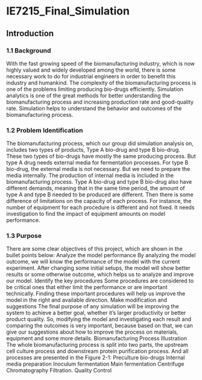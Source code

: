 # IE7215_Final_Simulation
## Introduction
### 1.1 Background
With the fast growing speed of the biomanufacturing industry, which is now highly valued and widely developed among the world, there is some necessary work to do for industrial engineers in order to benefit this industry and humankind. The complexity of the biomanufacturing process is one of the problems limiting producing bio-drugs efficiently. Simulation analytics is one of the great methods for better understanding the biomanufacturing process and increasing production rate and good-quality rate. Simulation helps to understand the behavior and outcomes of the biomanufacturing process. 
### 1.2 Problem Identification
The biomanufacturing process, which our group did simulation analysis on, includes two types of products, Type A bio-drug and type B bio-drug. These two types of bio-drugs have mostly the same producing process. But type A drug needs external media for fermentation processes. For type B bio-drug, the external media is not necessary. But we need to prepare the media internally. The production of internal media is included in the biomanufacturing process. Type A bio-drug and type B bio-drug also have different demands, meaning that in the same time period, the amount of type A and type B needed to be produced are different. Then there is some difference of limitations on the capacity of each process. For instance, the number of equipment for each procedure is different and not fixed. It needs investigation to find the impact of equipment amounts on model performance.
### 1.3 Purpose
There are some clear objectives of this project, which are shown in the bullet points below:
Analyze the model performance
By analyzing the model outcome, we will know the performance of the model with the current experiment. After changing some initial setups, the model will show better results or some otherwise outcome, which helps us to analyze and improve our model.
Identify the key procedures 
Some procedures are considered to be critical ones that either limit the performance or are important technically. Finding these important procedures will help us improve the model in the right and available direction.
Make modification and suggestions
The final purpose of any simulation will be improving the system to achieve a better goal, whether it’s larger productivity or better product quality. So, modifying the model and investigating each result and comparing the outcomes is very important, because based on that, we can give our suggestions about how to improve the process on materials, equipment and some more details.
Biomanufacturing Process Illustration
The whole biomanufacturing process is split into two parts, the upstream cell culture process and downstream protein purification process. And all processes are presented in the Figure 2-1: 
Preculture bio-drugs
Internal media preparation
Inoculum fermentation 
Main fermentation
Centrifuge 
Chromatography
Filtration. 
Quality Control
